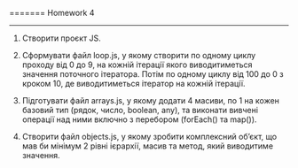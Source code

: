=======
Homework 4
____
1. Створити проєкт JS.
   
2. Сформувати файл loop.js, у якому створити по одному циклу проходу від 0 до 9, на кожній ітерації якого виводитиметься значення поточного ітератора. Потім по одному циклу від 100 до 0 з кроком 10, де виводитиметься ітератор на кожній ітерації.
   
3. Підготувати файл arrays.js, у якому додати 4 масиви, по 1 на кожен базовий тип (рядок, число, boolean, any), та виконати вивчені операції над ними включно з перебором (forEach() та map()).
   
4. Створити файл objects.js, у якому зробити комплексний об’єкт, що мав би мінімум 2 рівні ієрархії, масив та метод, який виводитиме значення.
